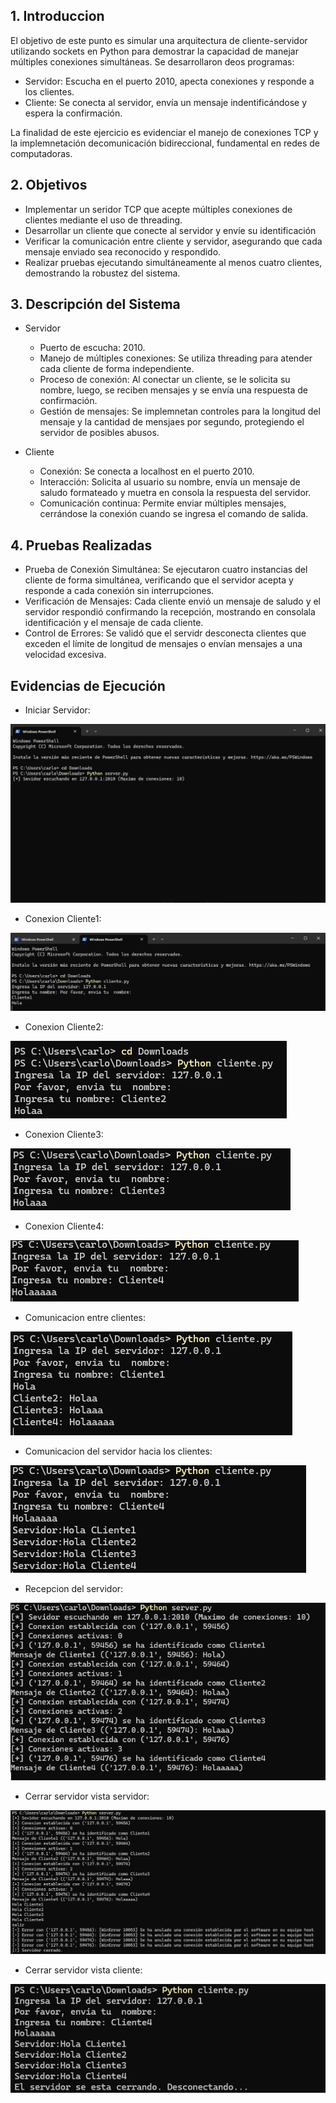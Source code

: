 ## 1. Introduccion
El objetivo de este punto es simular una arquitectura de cliente-servidor utilizando sockets en Python para demostrar la capacidad de manejar múltiples conexiones simultáneas. Se desarrollaron deos programas:
- Servidor: Escucha en el puerto 2010, apecta conexiones y responde a los clientes.
- Cliente: Se conecta al servidor, envía un mensaje indentificándose y espera la confirmación.

La finalidad de este ejercicio es evidenciar el manejo de conexiones TCP y la implemnetación decomunicación bidireccional, fundamental en redes de computadoras.

## 2. Objetivos
- Implementar un seridor TCP que acepte múltiples conexiones de clientes mediante el uso de threading.
- Desarrollar un cliente que conecte al servidor y envíe su identificación
- Verificar la comunicación entre cliente y servidor, asegurando que cada mensaje enviado sea reconocido y respondido.
- Realizar pruebas ejecutando simultáneamente al menos cuatro clientes, demostrando la robustez del sistema.

## 3. Descripción del Sistema
- Servidor
  - Puerto de escucha: 2010.
  - Manejo de múltiples conexiones: Se utiliza threading para atender cada cliente de forma independiente.
  - Proceso de conexión: Al conectar un cliente, se le solicita su nombre, luego, se reciben mensajes y se envía una respuesta de confirmación.
  - Gestión de mensajes: Se implemnetan controles para la longitud del mensaje y la cantidad de mensjaes por segundo, protegiendo el servidor de posibles abusos.

- Cliente
  - Conexión: Se conecta a localhost en el puerto 2010.
  - Interacción: Solicita al usuario su nombre, envía un mensaje de saludo formateado y muetra en consola la respuesta del servidor.
  - Comunicación continua: Permite enviar múltiples mensajes, cerrándose la conexión cuando se ingresa el comando de salida.

## 4. Pruebas Realizadas
- Prueba de Conexión Simultánea: Se ejecutaron cuatro instancias del cliente de forma simultánea, verificando que el servidor acepta y responde a cada conexión sin interrupciones.
- Verificación de Mensajes: Cada cliente envió un mensaje de saludo y el servidor respondió confirmando la recepción, mostrando en consolala identificación y el mensaje de cada cliente.
- Control de Errores: Se validó que el servidr desconecta clientes que exceden el límite de longitud de mensajes o envían mensajes a una velocidad excesiva.

## Evidencias de Ejecución
- Iniciar Servidor:

![Imagen3](https://github.com/ALMA3112/Parcial-redes-de-computacion-/blob/main/Imagenes/Iniciar_Servidor.png)

- Conexion Cliente1:

![imagen4](https://github.com/ALMA3112/Parcial-redes-de-computacion-/blob/main/Imagenes/Conexion%20cliente1.png)

- Conexion Cliente2:

![Imagen5](https://github.com/ALMA3112/Parcial-redes-de-computacion-/blob/main/Imagenes/Conexion%20Cliente2.png)

- Conexion Cliente3:

![imagen6](https://github.com/ALMA3112/Parcial-redes-de-computacion-/blob/main/Imagenes/Conexion%20Cliente3.png)

- Conexion Cliente4:

![imagen7](https://github.com/ALMA3112/Parcial-redes-de-computacion-/blob/main/Imagenes/Conexion%20cliente4.png)

- Comunicacion entre clientes:

![imagen8](https://github.com/ALMA3112/Parcial-redes-de-computacion-/blob/main/Imagenes/Comunicacion%20entre%20clientes.png)

- Comunicacion del servidor hacia los clientes:

![imagen9](https://github.com/ALMA3112/Parcial-redes-de-computacion-/blob/main/Imagenes/Comunicacion%20del%20servidor%20hacia%20los%20clientes.png)

- Recepcion del servidor:

![imagen10](https://github.com/ALMA3112/Parcial-redes-de-computacion-/blob/main/Imagenes/Recepcion%20del%20servidor.png)

- Cerrar servidor vista servidor:

![imagen11](https://github.com/ALMA3112/Parcial-redes-de-computacion-/blob/main/Imagenes/Cerrar%20servidor%20vista%20seridor.png)

- Cerrar servidor vista cliente:

![imagen12](https://github.com/ALMA3112/Parcial-redes-de-computacion-/blob/main/Imagenes/Cerrar%20servidor%20vista%20cliente.png)
